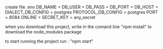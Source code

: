 create file .env 
DB_NAME =
DB_USER =
DB_PASS =
DB_PORT =
DB_HOST = 
DIALECT_DB_CONFIG = postgres
PROTOCOL_DB_CONFIG = postgres
PORT    = 8084
ONLINE  = 
SECRET_KEY = any_secret

when you download this project, write in the comand line "npm install" to download the node_modules package

to start running the project run : "npm start"